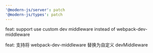 ```yaml
---
'@modern-js/server': patch
'@modern-js/types': patch
---
```


feat: support use custom dev middleware instead of webpack-dev-middleware

feat: 支持将 webpack-dev-middleware 替换为自定义 devMiddleware
